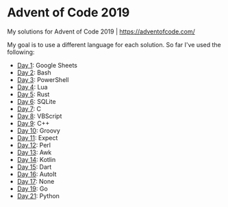 # Advent of Code 2019
My solutions for Advent of Code 2019 | https://adventofcode.com/

My goal is to use a different language for each solution. So far I've used the following:
- [Day 1](01/): Google Sheets
- [Day 2](02/): Bash
- [Day 3](03/): PowerShell
- [Day 4](04/): Lua
- [Day 5](05/): Rust
- [Day 6](06/): SQLite
- [Day 7](07/): C
- [Day 8](08/): VBScript
- [Day 9](09/): C++
- [Day 10](10/): Groovy
- [Day 11](11/): Expect
- [Day 12](12/): Perl
- [Day 13](13/): Awk
- [Day 14](14/): Kotlin
- [Day 15](15/): Dart
- [Day 16](16/): AutoIt
- [Day 17](17/): None
- [Day 19](19/): Go
- [Day 21](21/): Python
